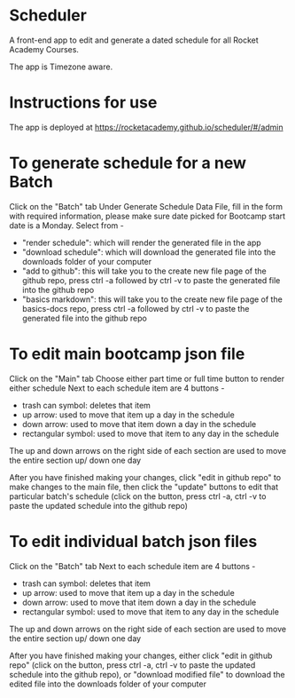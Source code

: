 # Scheduler

A front-end app to edit and generate a dated schedule for all Rocket Academy Courses.

The app is Timezone aware.

# Instructions for use

The app is deployed at <https://rocketacademy.github.io/scheduler/#/admin>

# To generate schedule for a new Batch

Click on the "Batch" tab
Under Generate Schedule Data File, fill in the form with required information, please make sure date picked for Bootcamp start date is a Monday.
Select from -

- "render schedule": which will render the generated file in the app
- "download schedule": which will download the generated file into the downloads folder of your computer
- "add to github": this will take you to the create new file page of the github repo, press ctrl -a followed by ctrl -v to paste the generated file into the github repo
- "basics markdown": this will take you to the create new file page of the basics-docs repo, press ctrl -a followed by ctrl -v to paste the generated file into the github repo

# To edit main bootcamp json file

Click on the "Main" tab
Choose either part time or full time button to render either schedule
Next to each schedule item are 4 buttons -

- trash can symbol: deletes that item
- up arrow: used to move that item up a day in the schedule
- down arrow: used to move that item down a day in the schedule
- rectangular symbol: used to move that item to any day in the schedule

The up and down arrows on the right side of each section are used to move the entire section up/ down one day

After you have finished making your changes, click "edit in github repo" to make changes to the main file, then click the "update" buttons to edit that particular batch's schedule (click on the button, press ctrl -a, ctrl -v to paste the updated schedule into the github repo)

# To edit individual batch json files

Click on the "Batch" tab
Next to each schedule item are 4 buttons -

- trash can symbol: deletes that item
- up arrow: used to move that item up a day in the schedule
- down arrow: used to move that item down a day in the schedule
- rectangular symbol: used to move that item to any day in the schedule

The up and down arrows on the right side of each section are used to move the entire section up/ down one day

After you have finished making your changes, either click "edit in github repo" (click on the button, press ctrl -a, ctrl -v to paste the updated schedule into the github repo), or "download modified file" to download the edited file into the downloads folder of your computer
